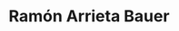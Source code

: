 ---
title: "Ramón Arrieta Bauer"
url: /la-linea-de-la-concepcion/ramon-arrieta-bauer/
shop: masaje
---